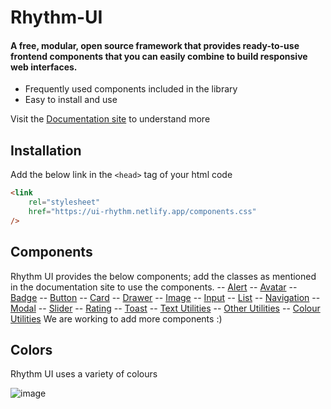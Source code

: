 # Rhythm-UI
#### A free, modular, open source framework that provides ready-to-use frontend components that you can easily combine to build responsive web interfaces.

- Frequently used components included in the library
- Easy to install and use

Visit the [Documentation site](https://ui-rhythm.netlify.app/index.html) to understand more

## Installation 
Add the below link in the `<head>` tag of your html code
```html
<link
	rel="stylesheet"
	href="https://ui-rhythm.netlify.app/components.css"
/>
```
## Components 
Rhythm UI provides the below components; add the classes as mentioned in the documentation site to use the components.
-- [Alert](https://ui-rhythm.netlify.app/components/alert/alert.html)
-- [Avatar](https://ui-rhythm.netlify.app/components/avatar/avatar.html)
-- [Badge](https://ui-rhythm.netlify.app/components/badge/badge.html)
-- [Button](https://ui-rhythm.netlify.app/components/button/button.html)
-- [Card](https://ui-rhythm.netlify.app/components/card/cards.html)
-- [Drawer](https://ui-rhythm.netlify.app/components/drawer/drawer.html)
-- [Image](https://ui-rhythm.netlify.app/components/images/images.html)
-- [Input](https://ui-rhythm.netlify.app/components/input/input.html)
-- [List](https://ui-rhythm.netlify.app/components/list/lists.html)
-- [Navigation](https://ui-rhythm.netlify.app/components/navigation/navigation.html)
-- [Modal](https://ui-rhythm.netlify.app/components/modal/modal.html)
-- [Slider](https://ui-rhythm.netlify.app/components/slider/slider.html)
-- [Rating](https://ui-rhythm.netlify.app/components/rating/rating.html)
-- [Toast](https://ui-rhythm.netlify.app/components/toast/toast.html)
-- [Text Utilities](https://ui-rhythm.netlify.app/components/typography/typography.html)
-- [Other Utilities](https://ui-rhythm.netlify.app/components/utilities/utilities.html)
-- [Colour Utilities](https://ui-rhythm.netlify.app/components/colours/colors.html)
We are working to add more components :)

## Colors
Rhythm UI uses a variety of colours

![image](https://user-images.githubusercontent.com/67731665/154813280-cd6dc2ec-638f-4d34-a2b2-eed1a12e08ee.png)
